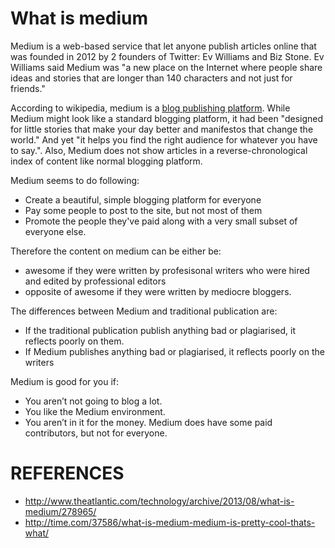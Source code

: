 # What is medium
Medium is a web-based service that let anyone publish articles online that was founded in 2012 by 2 founders of Twitter: Ev Williams and Biz Stone. Ev Williams said Medium was "a new place on the Internet where people share ideas and stories that are longer than 140 characters and not just for friends."

According to wikipedia, medium is a [blog publishing platform](https://en.wikipedia.org/wiki/Medium_(publishing_platform)). While Medium might look like a standard blogging platform, it had been "designed for little stories that make your day better and manifestos that change the world." And yet "it helps you find the right audience for whatever you have to say.". Also, Medium does not show articles in a reverse-chronological index of content like normal blogging platform.

Medium seems to do following:
* Create a beautiful, simple blogging platform for everyone
* Pay some people to post to the site, but not most of them
* Promote the people they've paid along with a very small subset of everyone else.

Therefore the content on medium can be either be:
* awesome if they were written by profesisonal writers who were hired and edited by professional editors
* opposite of awesome if they were written by mediocre bloggers.

The differences between Medium and traditional publication are:
* If the traditional publication publish anything bad or plagiarised, it reflects poorly on them.
* If Medium publishes anything bad or plagiarised, it reflects poorly on the writers

Medium is good for you if:
* You aren’t not going to blog a lot.
* You like the Medium environment.
* You aren’t in it for the money. Medium does have some paid contributors, but not for everyone.


# REFERENCES
* http://www.theatlantic.com/technology/archive/2013/08/what-is-medium/278965/
* http://time.com/37586/what-is-medium-medium-is-pretty-cool-thats-what/

